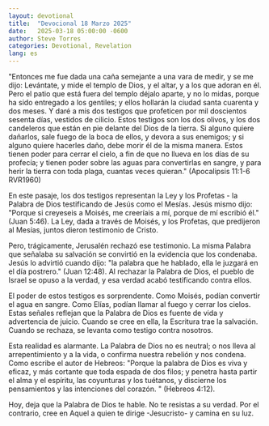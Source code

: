 ```yaml
---
layout: devotional
title:  "Devocional 18 Marzo 2025"
date:   2025-03-18 05:00:00 -0600
author: Steve Torres
categories: Devotional, Revelation
lang: es
---
```


<div class="scripture">
  "Entonces me fue dada una caña semejante a una vara de medir, y se me dijo: Levántate, y mide el templo de Dios, y el altar, y a los que adoran en él. Pero el patio que está fuera del templo déjalo aparte, y no lo midas, porque ha sido entregado a los gentiles; y ellos hollarán la ciudad santa cuarenta y dos meses. Y daré a mis dos testigos que profeticen por mil doscientos sesenta días, vestidos de cilicio. Estos testigos son los dos olivos, y los dos candeleros que están en pie delante del Dios de la tierra. Si alguno quiere dañarlos, sale fuego de la boca de ellos, y devora a sus enemigos; y si alguno quiere hacerles daño, debe morir él de la misma manera. Estos tienen poder para cerrar el cielo, a fin de que no llueva en los días de su profecía; y tienen poder sobre las aguas para convertirlas en sangre, y para herir la tierra con toda plaga, cuantas veces quieran." (Apocalipsis 11:1-6 RVR1960)
</div>

En este pasaje, los dos testigos representan la Ley y los Profetas - la Palabra de Dios testificando de Jesús como el Mesías. Jesús mismo dijo: "Porque si creyeseis a Moisés, me creeríais a mí, porque de mí escribió él." (Juan 5:46). La Ley, dada a través de Moisés, y los Profetas, que predijeron al Mesías, juntos dieron testimonio de Cristo.

Pero, trágicamente, Jerusalén rechazó ese testimonio. La misma Palabra que señalaba su salvación se convirtió en la evidencia que los condenaba. Jesús lo advirtió cuando dijo: "la palabra que he hablado, ella le juzgará en el día postrero." (Juan 12:48). Al rechazar la Palabra de Dios, el pueblo de Israel se opuso a la verdad, y esa verdad acabó testificando contra ellos.

El poder de estos testigos es sorprendente. Como Moisés, podían convertir el agua en sangre. Como Elías, podían llamar al fuego y cerrar los cielos. Estas señales reflejan que la Palabra de Dios es fuente de vida y advertencia de juicio. Cuando se cree en ella, la Escritura trae la salvación. Cuando se rechaza, se levanta como testigo contra nosotros.

Esta realidad es alarmante. La Palabra de Dios no es neutral; o nos lleva al arrepentimiento y a la vida, o confirma nuestra rebelión y nos condena. Como escribe el autor de Hebreos: "Porque la palabra de Dios es viva y eficaz, y más cortante que toda espada de dos filos; y penetra hasta partir el alma y el espíritu, las coyunturas y los tuétanos, y discierne los pensamientos y las intenciones del corazón. " (Hebreos 4:12).

Hoy, deja que la Palabra de Dios te hable. No te resistas a su verdad. Por el contrario, cree en Aquel a quien te dirige -Jesucristo- y camina en su luz.
